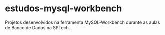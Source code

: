 # estudos-mysql-workbench
Projetos desenvolvidos na ferramenta MySQL-Workbench durante as aulas de Banco de Dados na SPTech.
